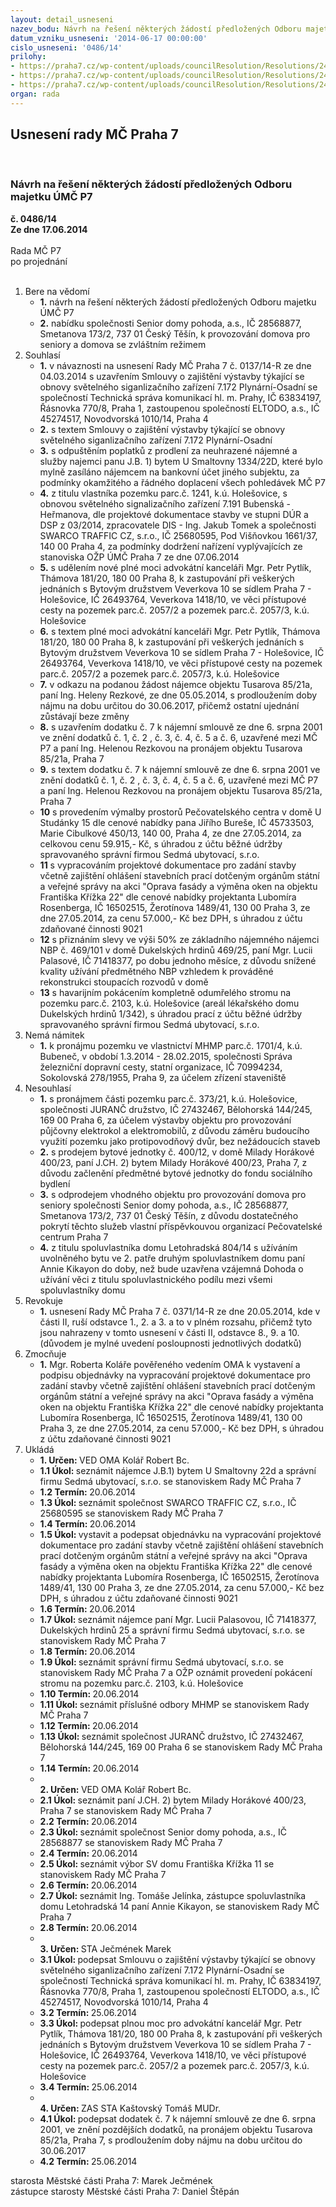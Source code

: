 ```yaml
---
layout: detail_usneseni
nazev_bodu: Návrh na řešení některých žádostí předložených Odboru majetku ÚMČ P7
datum_vzniku_usneseni: '2014-06-17 00:00:00'
cislo_usneseni: '0486/14'
prilohy:
- https://praha7.cz/wp-content/uploads/councilResolution/Resolutions/24895/33-14-priloha_1_oma17062014.doc
- https://praha7.cz/wp-content/uploads/councilResolution/Resolutions/24895/33-14-priloha_2_oma17062014.doc
- https://praha7.cz/wp-content/uploads/councilResolution/Resolutions/24895/33-14-priloha_7_oma17062014.doc
organ: rada
---
```

<div id="ucUsn_pList" class="usn">
	<span><h2>Usnesení rady MČ Praha 7 </h2>
<br></span><div class="standBody">
<span><h3>Návrh na řešení některých žádostí předložených Odboru majetku ÚMČ P7</h3></span><div class="center">
		<strong>č. 0486/14</strong><br>
	</div>
<div class="center">
		<strong>Ze dne 17.06.2014</strong><br><br>
	</div>Rada MČ P7<br> po projednání<br><br><ol>
<li>Bere na vědomí<ul>
<li>
<strong>1.</strong> návrh na řešení některých žádostí předložených Odboru majetku ÚMČ P7</li>
<li>
<strong>2.</strong> nabídku společnosti Senior domy pohoda, a.s., IČ 28568877, Smetanova 173/2, 737 01 Český Těšín, k provozování domova pro seniory a domova se zvláštním režimem</li>
</ul>
</li>
<li>Souhlasí<ul>
<li>
<strong>1.</strong> v návaznosti na usnesení Rady MČ Praha 7 č. 0137/14-R ze dne 04.03.2014 s uzavřením Smlouvy o zajištění výstavby týkající se obnovy světelného siganlizačního zařízení 7.172 Plynární-Osadní se společností Technická správa komunikací hl. m. Prahy, IČ 63834197, Řásnovka 770/8, Praha 1, zastoupenou společností ELTODO, a.s., IČ 45274517, Novodvorská 1010/14, Praha 4</li>
<li>
<strong>2.</strong> s textem Smlouvy o zajištění výstavby týkající se obnovy světelného siganlizačního zařízení 7.172 Plynární-Osadní </li>
<li>
<strong>3.</strong> s odpuštěním poplatků z prodlení za neuhrazené nájemné a služby najemci panu J.B. 1) bytem U Smaltovny 1334/22D, které bylo mylně zasíláno nájemcem na bankovní účet jiného subjektu, za podmínky okamžitého a řádného doplacení všech pohledávek MČ P7</li>
<li>
<strong>4.</strong> z titulu vlastníka pozemku parc.č. 1241, k.ú. Holešovice, s obnovou světelného signalizačního zařízení 7.191 Bubenská - Heřmanova, dle projektové dokumentace stavby ve stupni DÚR a DSP z 03/2014, zpracovatele DIS - Ing. Jakub Tomek a společnosti SWARCO TRAFFIC CZ, s.r.o., IČ 25680595, Pod Višňovkou 1661/37, 140 00 Praha 4, za podmínky dodržení nařízení vyplývajících ze stanoviska OŽP ÚMČ Praha 7 ze dne 07.06.2014 </li>
<li>
<strong>5.</strong> s udělením nové plné moci advokátní kanceláři Mgr. Petr Pytlík, Thámova 181/20, 180 00 Praha 8, k zastupování při veškerých jednáních s Bytovým družstvem Veverkova 10 se sídlem Praha 7 - Holešovice, IČ 26493764, Veverkova 1418/10, ve věci přístupové cesty na pozemek parc.č. 2057/2 a pozemek parc.č. 2057/3, k.ú. Holešovice</li>
<li>
<strong>6.</strong> s textem plné moci advokátní kanceláři Mgr. Petr Pytlík, Thámova 181/20, 180 00 Praha 8, k zastupování při veškerých jednáních s Bytovým družstvem Veverkova 10 se sídlem Praha 7 - Holešovice, IČ 26493764, Veverkova 1418/10, ve věci přístupové cesty na pozemek parc.č. 2057/2 a pozemek parc.č. 2057/3, k.ú. Holešovice</li>
<li>
<strong>7.</strong> v odkazu na podanou žádost nájemce objektu Tusarova 85/21a, paní Ing. Heleny Rezkové, ze dne 05.05.2014, s prodloužením doby nájmu na dobu určitou do 30.06.2017, přičemž ostatní ujednání zůstávají beze změny</li>
<li>
<strong>8.</strong> s uzavřením dodatku č. 7 k nájemní smlouvě ze dne 6. srpna 2001 ve znění dodatků č. 1, č. 2 , č. 3, č. 4, č. 5 a č. 6, uzavřené mezi MČ P7 a paní Ing. Helenou Rezkovou na pronájem objektu Tusarova 85/21a, Praha 7</li>
<li>
<strong>9.</strong> s textem dodatku č. 7 k nájemní smlouvě ze dne 6. srpna 2001 ve znění dodatků č. 1, č. 2 , č. 3, č. 4, č. 5 a č. 6, uzavřené mezi MČ P7 a paní Ing. Helenou Rezkovou na pronájem objektu Tusarova 85/21a, Praha 7</li>
<li>
<strong>10</strong> s provedením výmalby prostorů Pečovatelského centra v domě U Studánky 15 dle cenové nabídky pana Jiřího Bureše, IČ 45733503, Marie Cibulkové 450/13, 140 00, Praha 4, ze dne 27.05.2014, za celkovou cenu 59.915,- Kč, s úhradou z účtu běžné údržby spravovaného správní firmou Sedmá ubytovací, s.r.o.</li>
<li>
<strong>11</strong> s vypracováním projektové dokumentace pro zadání stavby včetně zajištění ohlášení stavebních prací dotčeným orgánům státní a veřejné správy na akci "Oprava fasády a výměna oken na objektu Františka Křížka 22" dle cenové nabídky projektanta Lubomíra Rosenberga, IČ 16502515, Žerotínova 1489/41, 130 00 Praha 3, ze dne 27.05.2014, za cenu 57.000,- Kč bez DPH, s úhradou z účtu zdaňované činnosti 9021</li>
<li>
<strong>12</strong> s přiznáním slevy ve výši 50% ze základního nájemného nájemci NBP č. 469/101 v domě Dukelských hrdinů 469/25, paní Mgr. Lucii Palasové, IČ 71418377, po dobu jednoho měsíce, z důvodu snížené kvality užívání předmětného NBP vzhledem k prováděné rekonstrukci stoupacích rozvodů v domě</li>
<li>
<strong>13</strong> s havarijním pokácením kompletně odumřelého stromu na pozemku parc.č. 2103, k.ú. Holešovice (areál lékařského domu Dukelských hrdinů 1/342), s úhradou prací z účtu běžné údržby spravovaného správní firmou Sedmá ubytovací, s.r.o.</li>
</ul>
</li>
<li>Nemá námitek<ul><li>
<strong>1.</strong> k pronájmu pozemku ve vlastnictví MHMP parc.č. 1701/4, k.ú. Bubeneč, v období 1.3.2014 - 28.02.2015, společnosti Správa železniční dopravní cesty, statní organizace, IČ 70994234, Sokolovská 278/1955, Praha 9, za účelem zřízení staveniště</li></ul>
</li>
<li>Nesouhlasí<ul>
<li>
<strong>1.</strong> s pronájmem části pozemku parc.č. 373/21, k.ú. Holešovice, společnosti JURANČ družstvo, IČ 27432467, Bělohorská 144/245, 169 00 Praha 6, za účelem výstavby objektu pro provozování půjčovny elektrokol a elektromobilů, z důvodu záměru budoucího využití pozemku jako protipovodňový dvůr, bez nežádoucích staveb</li>
<li>
<strong>2.</strong> s prodejem bytové jednotky č. 400/12, v domě Milady Horákové 400/23, paní J.CH. 2) bytem Milady Horákové 400/23, Praha 7, z důvodu začlenění předmětné bytové jednotky do fondu sociálního bydlení</li>
<li>
<strong>3.</strong> s odprodejem vhodného objektu pro provozování domova pro seniory společnosti Senior domy pohoda, a.s., IČ 28568877, Smetanova 173/2, 737 01 Český Těšín, z důvodu dostatečného pokrytí těchto služeb vlastní příspěvkouvou organizací Pečovatelské centrum Praha 7</li>
<li>
<strong>4.</strong> z titulu spoluvlastníka domu Letohradská 804/14 s užíváním uvolněného bytu ve 2. patře druhým spoluvlastníkem domu paní Annie Kikayon do doby, než bude uzavřena vzájemná Dohoda o užívání věci z titulu spoluvlastnického podílu mezi všemi spoluvlastníky domu</li>
</ul>
</li>
<li>Revokuje<ul><li>
<strong>1.</strong> usnesení Rady MČ Praha 7 č. 0371/14-R ze dne 20.05.2014, kde v části II, ruší odstavce 1., 2. a 3. a to v plném rozsahu, přičemž tyto jsou nahrazeny v tomto usnesení v části II, odstavce 8., 9. a 10. (důvodem je mylné uvedení posloupnosti jednotlivých dodatků)</li></ul>
</li>
<li>Zmocňuje<ul><li>
<strong>1.</strong> Mgr. Roberta Koláře pověřeného vedením OMA k vystavení a podpisu objednávky na vypracování projektové dokumentace pro zadání stavby včetně zajištění ohlášení stavebních prací dotčeným orgánům státní a veřejné správy na akci "Oprava fasády a výměna oken na objektu Františka Křížka 22" dle cenové nabídky projektanta Lubomíra Rosenberga, IČ 16502515, Žerotínova 1489/41, 130 00 Praha 3, ze dne 27.05.2014, za cenu 57.000,- Kč bez DPH, s úhradou z účtu zdaňované činnosti 9021</li></ul>
</li>
<li>Ukládá<ul>
<li>
<strong>1. Určen: </strong>VED OMA Kolář Robert Bc.</li>
<li>
<strong>1.1 Úkol: </strong>seznámit nájemce J.B.1) bytem U Smaltovny 22d a správní firmu Sedmá ubytovací, s.r.o. se stanoviskem Rady MČ Praha 7</li>
<li>
<strong>1.2 Termín: </strong>20.06.2014</li>
<li>
<strong>1.3 Úkol: </strong>seznámit společnost SWARCO TRAFFIC CZ, s.r.o., IČ 25680595 se stanoviskem Rady MČ Praha 7</li>
<li>
<strong>1.4 Termín: </strong>20.06.2014</li>
<li>
<strong>1.5 Úkol: </strong>vystavit a podepsat objednávku na vypracování projektové dokumentace pro zadání stavby včetně zajištění ohlášení stavebních prací dotčeným orgánům státní a veřejné správy na akci "Oprava fasády a výměna oken na objektu Františka Křížka 22" dle cenové nabídky projektanta Lubomíra Rosenberga, IČ 16502515, Žerotínova 1489/41, 130 00 Praha 3, ze dne 27.05.2014, za cenu 57.000,- Kč bez DPH, s úhradou z účtu zdaňované činnosti 9021</li>
<li>
<strong>1.6 Termín: </strong>20.06.2014</li>
<li>
<strong>1.7 Úkol: </strong>seznámit nájemce paní Mgr. Lucii Palasovou, IČ 71418377, Dukelských hrdinů 25 a správní firmu Sedmá ubytovací, s.r.o. se stanoviskem Rady MČ Praha 7</li>
<li>
<strong>1.8 Termín: </strong>20.06.2014</li>
<li>
<strong>1.9 Úkol: </strong>seznámit správní firmu Sedmá ubytovací, s.r.o. se stanoviskem Rady MČ Praha 7 a OŽP oznámit provedení pokácení stromu na pozemku parc.č. 2103, k.ú. Holešovice</li>
<li>
<strong>1.10 Termín: </strong>20.06.2014</li>
<li>
<strong>1.11 Úkol: </strong>seznámit příslušné odbory MHMP se stanoviskem Rady MČ Praha 7 </li>
<li>
<strong>1.12 Termín: </strong>20.06.2014</li>
<li>
<strong>1.13 Úkol: </strong>seznámit společnost JURANČ družstvo, IČ 27432467, Bělohorská 144/245, 169 00 Praha 6 se stanoviskem Rady MČ Praha 7</li>
<li>
<strong>1.14 Termín: </strong>20.06.2014</li>
<li>
<strong><br>2. Určen: </strong>VED OMA Kolář Robert Bc.</li>
<li>
<strong>2.1 Úkol: </strong>seznámit paní J.CH. 2) bytem Milady Horákové 400/23, Praha 7 se stanoviskem Rady MČ Praha 7</li>
<li>
<strong>2.2 Termín: </strong>20.06.2014</li>
<li>
<strong>2.3 Úkol: </strong>seznámit společnost Senior domy pohoda, a.s., IČ 28568877 se stanoviskem Rady MČ Praha 7</li>
<li>
<strong>2.4 Termín: </strong>20.06.2014</li>
<li>
<strong>2.5 Úkol: </strong>seznámit výbor SV domu Františka Křížka 11 se stanoviskem Rady MČ Praha 7</li>
<li>
<strong>2.6 Termín: </strong>20.06.2014</li>
<li>
<strong>2.7 Úkol: </strong>seznámit Ing. Tomáše Jelínka, zástupce spoluvlastníka domu Letohradská 14 paní Annie Kikayon, se stanoviskem Rady MČ Praha 7</li>
<li>
<strong>2.8 Termín: </strong>20.06.2014</li>
<li>
<strong><br>3. Určen: </strong>STA Ječmének Marek</li>
<li>
<strong>3.1 Úkol: </strong>podepsat Smlouvu o zajištění výstavby týkající se obnovy světelného siganlizačního zařízení 7.172 Plynární-Osadní se společností Technická správa komunikací hl. m. Prahy, IČ 63834197, Řásnovka 770/8, Praha 1, zastoupenou společností ELTODO, a.s., IČ 45274517, Novodvorská 1010/14, Praha 4</li>
<li>
<strong>3.2 Termín: </strong>25.06.2014</li>
<li>
<strong>3.3 Úkol: </strong>podepsat plnou moc pro advokátní kancelář Mgr. Petr Pytlík, Thámova 181/20, 180 00 Praha 8, k zastupování při veškerých jednáních s Bytovým družstvem Veverkova 10 se sídlem Praha 7 - Holešovice, IČ 26493764, Veverkova 1418/10, ve věci přístupové cesty na pozemek parc.č. 2057/2 a pozemek parc.č. 2057/3, k.ú. Holešovice</li>
<li>
<strong>3.4 Termín: </strong>25.06.2014</li>
<li>
<strong><br>4. Určen: </strong>ZAS STA Kaštovský Tomáš MUDr.</li>
<li>
<strong>4.1 Úkol: </strong>podepsat dodatek č. 7 k nájemní smlouvě ze dne 6. srpna 2001, ve znění pozdějších dodatků, na pronájem objektu Tusarova 85/21a, Praha 7, s prodloužením doby nájmu na dobu určitou do 30.06.2017</li>
<li>
<strong>4.2 Termín: </strong>25.06.2014</li>
</ul>
</li>
</ol>starosta Městské části Praha 7: Marek Ječmének<br>zástupce starosty Městské části Praha 7: Daniel Štěpán 
</div>
</div>